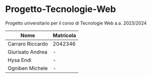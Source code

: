 # Progetto-Tecnologie-Web
Progetto universitario per il corso di Tecnologie Web a.a. 2023/2024

| Nome             | Matricola |
| ---------------- | --------- |
| Carraro Riccardo  | 2042346   |
| Giurisato Andrea | -   |
| Hysa Endi  | -   |
| Ogniben Michele     | -   |

